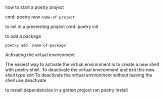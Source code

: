 how to start a poetry project

cmd:
    poetry new `name-of-project`

to init in a preexisting project
cmd:
    poetry init

to add a package

    poetry add `name-of-package`

Activating the virtual environment

The easiest way to activate the virtual environment is to create a new shell with 
    poetry shell. 
To deactivate the virtual environment and exit this new shell type 
    exit 
To deactivate the virtual environment without leaving the shell use 
    deactivate

to install dependencies in a gotten project run 
    poetry install